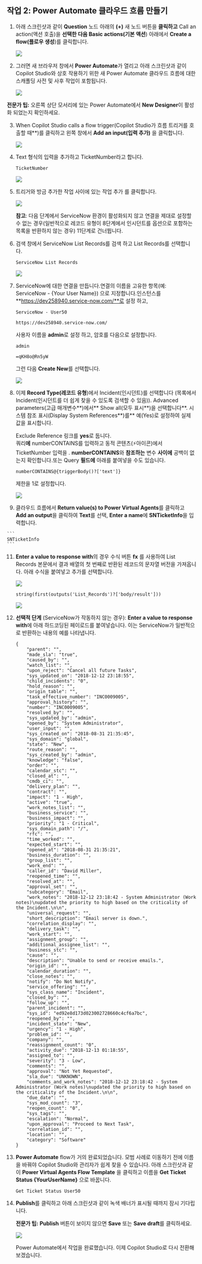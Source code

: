 ## 작업 2: Power Automate 클라우드 흐름 만들기 

1.  아래 스크린샷과 같이 **Question** 노드 아래의 **(+)** 새 노드 버튼을
    **클릭하고** Call an action(액션 호출)을 **선택한 다음 Basic
    actions(기본 액션**) 아래에서 **Create a flow(플로우 생성**)를
    클릭합니다.

    <img src="./images/image7.png">

2.  그러면 새 브라우저 창에서 **Power Automate**가 열리고 아래
    스크린샷과 같이 Copilot Studio와 상호 작용하기 위한 새 Power
    Automate 클라우드 흐름에 대한 스캐폴딩 사전 및 사후 작업이
    포함됩니다.

    <img src="./images/image8.png">

 **전문가 팁:** 오른쪽 상단 모서리에 있는 Power Automate에서 **New Designer**이 활성화 되었는지 확인하세요.


3.  When Copilot Studio calls a flow trigger(Copilot Studio가 흐름 트리거를 호출할 때**)를 클릭하고 왼쪽 창에서 **Add an input(입력
    추가)** 을 클릭합니다.
    
    <img src="./images/image11.png">

4.  Text 형식의 입력을 추가하고 TicketNumber라고 합니다.

    ```
    TicketNumber
    ```
    
    <img src="./images/image12.png">

5.  트리거와 방금 추가한 작업 사이에 있는 작업 추가 를 클릭합니다.

    <img src="./images/image13.png">

     **참고**: 다음 단계에서 ServiceNow 환경이 활성화되지 않고 연결을 제대로 설정할 수 없는 경우(일반적으로 레코드 유형이 8단계에서 인시던트를 옵션으로 포함하는 목록을 반환하지 않는 경우) 11단계로 건너뜁니다.

6.  검색 창에서 ServiceNow List Records를 검색 하고 List Records를 선택합니다.

    ```
    ServiceNow List Records
    ```

    <img src="./images/image14.png">

7.  ServiceNow에 대한 연결을 만듭니다.연결의 이름을 고유한 항목(예: ServiceNow - {Your User Name})  으로 지정합니다.인스턴스를 **https://dev258940.service-now.com/**로  설정 하고, 

    ```
    ServiceNow - User50
    ```
    
    ```
    https://dev258940.service-now.com/
    ```

    사용자 이름을 **admin**로 설정 하고,  암호를 다음으로 설정합니다.

    ```
    admin
    ```
    ```
    =qKH8o@Rn5yW
    ```

     그런 다음 **Create New**를 선택합니다.

    <img src="./images/image15.png">

9.  이제 **Record Type(레코드 유형**)에서 Incident(인시던트)를
    선택합니다 (목록에서 Incident(인시던트를 더 쉽게 찾을 수 있도록
    검색할 수 있음)).
    Advanced parameters(고급 매개변수**)에서** Show all(모두 표시**)을
    선택합니다**.
    시스템 참조 표시(Display System References**)를** 예(Yes)로 설정하여
    실제 값을 표시합니다.

     Exclude Reference 링크를 **yes**로 둡니다.\
     쿼리**에** numberCONTAINS를 입력하고 동적 콘텐츠(⚡아이콘)에서
     TicketNumber 입력을 .
     **numberCONTAINS**와 **참조하는** 변수 **사이에** 공백이 없는지
     확인합니다.또는 Query **필드에** 아래를 붙여넣을 수도 있습니다.

    ```
    numberCONTAINS@{triggerBody()?['text']}
    ```

    제한을 1로 설정합니다.

    <img src="./images/image16.png">

10.  클라우드 흐름에서 **Return value(s) to Power Virtual Agents**를 클릭하고
    **Add an output**을 클릭하여 **Text**를 선택,  **Enter a name**에 **SNTicketInfo**을 입력합니다.

    ```
    SNTicketInfo
    ```

11. **Enter a value to response with**의 경우 수식 버튼 **fx** 를 사용하여 List Records
    본문에서 결과 배열의 첫 번째로 반환된 레코드의 문자열 버전을 가져옵니다.
    아래 수식을 붙여넣고 추가를 선택합니다.

    <img src="./images/image17.png">

    ```
    string(first(outputs('List_Records')?['body/result']))
    ```
    
    <img src="./images/image18.png">

12. **선택적 단계** (ServiceNow가 작동하지 않는 경우): **Enter a value to response with**에 아래 하드코딩된 페이로드를 붙여넣습니다. 
    이는 ServiceNow가 일반적으로 반환하는 내용의 예를 나타냅니다.

    ```
    {
        "parent": "",
        "made_sla": "true",
        "caused_by": "",
        "watch_list": "",
        "upon_reject": "Cancel all future Tasks",
        "sys_updated_on": "2018-12-12 23:18:55",
        "child_incidents": "0",
        "hold_reason": "",
        "origin_table": "",
        "task_effective_number": "INC0009005",
        "approval_history": "",
        "number": "INC0009005",
        "resolved_by": "",
        "sys_updated_by": "admin",
        "opened_by": "System Administrator",
        "user_input": "",
        "sys_created_on": "2018-08-31 21:35:45",
        "sys_domain": "global",
        "state": "New",
        "route_reason": "",
        "sys_created_by": "admin",
        "knowledge": "false",
        "order": "",
        "calendar_stc": "",
        "closed_at": "",
        "cmdb_ci": "",
        "delivery_plan": "",
        "contract": "",
        "impact": "1 - High",
        "active": "true",
        "work_notes_list": "",
        "business_service": "",
        "business_impact": "",
        "priority": "1 - Critical",
        "sys_domain_path": "/",
        "rfc": "",
        "time_worked": "",
        "expected_start": "",
        "opened_at": "2018-08-31 21:35:21",
        "business_duration": "",
        "group_list": "",
        "work_end": "",
        "caller_id": "David Miller",
        "reopened_time": "",
        "resolved_at": "",
        "approval_set": "",
        "subcategory": "Email",
        "work_notes": "2018-12-12 23:18:42 - System Administrator (Work notes)\nupdated the priority to high based on the criticality of the Incident.\n\n",
        "universal_request": "",
        "short_description": "Email server is down.",
        "correlation_display": "",
        "delivery_task": "",
        "work_start": "",
        "assignment_group": "",
        "additional_assignee_list": "",
        "business_stc": "",
        "cause": "",
        "description": "Unable to send or receive emails.",
        "origin_id": "",
        "calendar_duration": "",
        "close_notes": "",
        "notify": "Do Not Notify",
        "service_offering": "",
        "sys_class_name": "Incident",
        "closed_by": "",
        "follow_up": "",
        "parent_incident": "",
        "sys_id": "ed92e8d173d023002728660c4cf6a7bc",
        "reopened_by": "",
        "incident_state": "New",
        "urgency": "1 - High",
        "problem_id": "",
        "company": "",
        "reassignment_count": "0",
        "activity_due": "2018-12-13 01:18:55",
        "assigned_to": "",
        "severity": "3 - Low",
        "comments": "",
        "approval": "Not Yet Requested",
        "sla_due": "UNKNOWN",
        "comments_and_work_notes": "2018-12-12 23:18:42 - System Administrator (Work notes)\nupdated the priority to high based on the criticality of the Incident.\n\n",
        "due_date": "",
        "sys_mod_count": "3",
        "reopen_count": "0",
        "sys_tags": "",
        "escalation": "Normal",
        "upon_approval": "Proceed to Next Task",
        "correlation_id": "",
        "location": "",
        "category": "Software"
    }
    
    ```

13. **Power Automate** flow가 거의 완료되었습니다. 모범 사례로 이동하기 전에 이름을 바꿔야 Copilot Studio와 관리자가 쉽게 찾을 수 있습니다.
    아래 스크린샷과 같이 **Power Virtual Agents Flow Template** 을 클릭하고 이름을 **Get Ticket Status {YourUserName}** 으로 바꿉니다.
    ```
    Get Ticket Status User50
    ```

14. **Publish**를 클릭하고 아래 스크린샷과 같이 녹색 배너가 표시될 때까지 잠시 기다립니다.

     **전문가 팁:** **Publish** 버튼이 보이지 않으면 **Save** 또는 **Save draft**를 클릭하세요.

    <img src="./images/image19.png">

    
    Power Automate에서 작업을 완료했습니다. 이제 Copilot Studio로 다시 전환해 보겠습니다.
